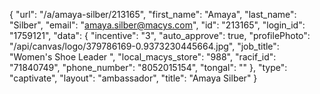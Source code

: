 {
    "url": "\/a\/amaya-silber\/213165",
    "first_name": "Amaya",
    "last_name": "Silber",
    "email": "amaya.silber@macys.com",
    "id": "213165",
    "login_id": "1759121",
    "data": {
        "incentive": "3",
        "auto_approve": true,
        "profilePhoto": "\/api\/canvas\/logo\/379786169-0.9373230445664.jpg",
        "job_title": "Women's Shoe Leader ",
        "local_macys_store": "988",
        "racif_id": "71840749",
        "phone_number": "8052015154",
        "tongal": ""
    },
    "type": "captivate",
    "layout": "ambassador",
    "title": "Amaya Silber"
}